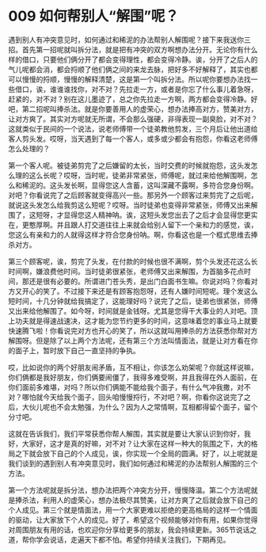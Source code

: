 # 009 如何帮别人“解围”呢？


遇到别人有冲突意见时，如何通过和稀泥的办法帮别人解围呢？接下来我送你三招。首先第一招呢就叫拆分法，就是把有冲突的双方啊想办法分开。无论你有什么样的借口，只要他们俩分开了都会变得理性，都会变得冷静。诶，分开了之后人的气儿呢都会消，都会捋顺了他们俩之间的来龙去脉，把好多不好解释了，其实也都可以慢慢的捋顺，慢慢的解释清楚，这是第一个叫拆分法。所以呢你要想办法找一些借口，诶，谁谁谁找你，对不对？先拉走一方，或者是你忘了什么事儿着急呀，赶紧的，对不对？别在这儿墨迹了，总之你先拉走一方啊，两方都会变得冷静。好吧，第二招呢叫捧杀法。就是你要善用人的虚荣心，想办法捧高对方，赞美对方，让对方爽了。其实对方呢就无所谓，不会那么强硬，非得表现一副臭脸，对不对？这就类似于民间的一个说法，说老师傅带一个徒弟教他剪发，三个月后让他出道给客人剪头发。哎呀，当天遇到了每一个客人，或多或少都会有抱怨，你看这老师傅怎么处理的？

第一个客人呢。被徒弟剪完了之后嫌留的太长，当时交费的时候就抱怨，这头发怎么理的这么长呢？哎呀，当时呢，徒弟非常紧张，师傅呢，就过来给他解围啊，怎么和稀泥的。这头发长啊，显得您这人含蓄，这叫深藏不露啊，多符合您身份啊。对吧？你看说完了之后顾客就变得高兴一些。那另外一个顾客过来剪完了之后呢，就说这头发怎么给我剪这么短呢？哎呀。当时徒弟也变得非常紧张，师傅又出来解围了，这短呀，才显得您这人精神呐。诶，这短头发您出去了之后才会显得您更实在，更憨厚啊。并且跟人打交道往往上来就会给别人留下一个亲和力的感觉，诶，您这么有亲和力的人就得这样才符合您身份呐。啊，你看这也是一个框式思维去捧杀对方。

第三个顾客呢，诶，剪完了头发，在付款的时候也很不满啊，剪个头发还花这么长时间啊，嫌浪费他时间。当时徒弟很紧张，老师傅又出来解围，为首脑多花点时间，那还是很有必要的。所谓进门苍头秀，是出门白面书生嘛。你说对吗？你看对方又开心的笑了。不过接下来还是有顾客抱怨呀，还有人嫌时间短呢。理个发这么短时间，十几分钟就给我搞定了，这能理好吗？说完了之后，徒弟也很紧张，师傅又出来给他解围了。如今呀，时间就是金钱呀。尤其是您得干大事业的人对吧。顶上功夫就是得速战速决，这才能为您节约更多的时间，这意味着您的事业马上就要快速腾飞啦！你看说完对方也开心的笑了，所以这就叫用捧杀的方法获悉你帮对方解围呀。但是除了以上两个方法呢，还有第三个方法叫情面法，就是让对方看在你的面子上，暂时放下自己一直坚持的争执。

哎，比如说你的两个好朋友闹矛盾，互不相让，你该怎么劝架呢？你就这样说嘛，你们俩都是我好朋友，你们俩要闹僵了，我得多难受啊，并且我得在外人面前，在你们面前多难堪，对吗？所以你们俩能不能给我个面子，有什么气冲我撒，对不对？哪怕就今天给我个面子，回头咱慢慢捋行，不对吧？啊，你看你这说完了之后，大伙儿呢也不会太勉强，为什么？因为人之常情啊，互相都得留个面子，留个分寸吧。

这就在告诉我们，我们平常获悉你帮人解围，其实就是要让大家认识到你好，我好，大家好，这才是真的好嘛，对不对？让大家在这样一种大的氛围之下，大的格局之下就会放下自己的个人成见，诶，你实现一个全局的圆满。好了，以上呢就是我们谈到的遇到别人有冲突意见时，我们如何通过和稀泥的办法帮别人解围的三个方法。

第一个方法呢就是拆分法，想办法把两个冲突方分开，慢慢降温。第二个方法呢就是捧杀法，利用人的虚荣心，想办法极尽其赞美，让对方爽了之后就会放下自己的个人成见。第三个就是情面法，用一个大家更难以拒绝的更高格局的这样一个情面的驱动，让大家放下个人的成见。好了，希望这个视频能够对你有用，如果你觉得对周围朋友有用的话，也欢迎你分享给更多的朋友，我会持续更新。365节说话之道，帮你学会说话，走遍天下都不怕。希望你持续关注我们，下期再见。
